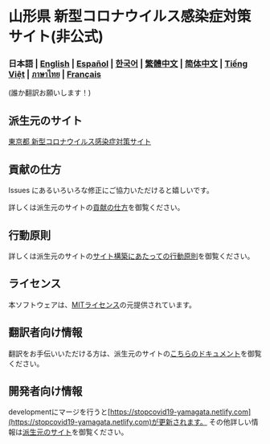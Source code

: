 # 山形県 新型コロナウイルス感染症対策サイト(非公式)

### 日本語 | [English](./docs/en/README.md) | [Español](./docs/es/README.md) | [한국어](./docs/ko/README.md) | [繁體中文](./docs/zh_TW/README.md) | [简体中文](./docs/zh_CN/README.md) | [Tiếng Việt](./docs/vi/README.md) | [ภาษาไทย](./docs/th/README.md) | [Français](./docs/fr/README.md)
(誰か翻訳お願いします！)

## 派生元のサイト
[東京都 新型コロナウイルス感染症対策サイト](https://github.com/tokyo-metropolitan-gov/covid19)

## 貢献の仕方
Issues にあるいろいろな修正にご協力いただけると嬉しいです。

詳しくは派生元のサイトの[貢献の仕方](https://github.com/tokyo-metropolitan-gov/covid19/blob/development/CONTRIBUTING.md)を御覧ください。


## 行動原則
詳しくは派生元のサイトの[サイト構築にあたっての行動原則](https://github.com/tokyo-metropolitan-gov/covid19/blob/development/CODE_OF_CONDUCT.md)を御覧ください。

## ライセンス
本ソフトウェアは、[MITライセンス](./LICENSE.txt)の元提供されています。

## 翻訳者向け情報
翻訳をお手伝いいただける方は、派生元のサイトの[こちらのドキュメント](https://github.com/tokyo-metropolitan-gov/covid19/blob/development/TRANSLATION.md)を御覧ください。

## 開発者向け情報
developmentにマージを行うと[https://stopcovid19-yamagata.netlify.com](https://stopcovid19-yamagata.netlify.com)が更新されます。
その他詳しい情報は[派生元のサイト](https://github.com/tokyo-metropolitan-gov/covid19)を御覧ください。

